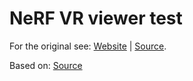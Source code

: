 # NeRF VR viewer test

For the original see: [Website](https://mobile-nerf.github.io/) | [Source](https://github.com/google-research/jax3d/tree/main/jax3d/projects/mobilenerf). 

Based on: [Source](https://github.com/mrxz/mobilenerf-viewer-webxr)
